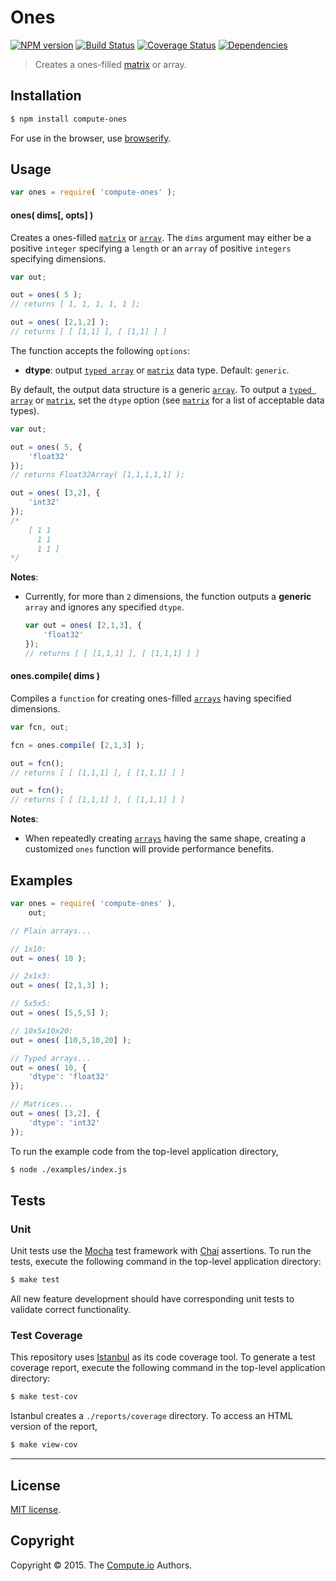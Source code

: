 Ones
===
[![NPM version][npm-image]][npm-url] [![Build Status][travis-image]][travis-url] [![Coverage Status][coveralls-image]][coveralls-url] [![Dependencies][dependencies-image]][dependencies-url]

> Creates a ones-filled [matrix](https://github.com/dstructs/matrix) or array.


## Installation

``` bash
$ npm install compute-ones
```

For use in the browser, use [browserify](https://github.com/substack/node-browserify).


## Usage

``` javascript
var ones = require( 'compute-ones' );
```

#### ones( dims[, opts] )

Creates a ones-filled [`matrix`](https://github.com/dstructs/matrix) or [`array`](https://developer.mozilla.org/en-US/docs/Web/JavaScript/Reference/Global_Objects/Array). The `dims` argument may either be a positive `integer` specifying a `length` or an `array` of positive `integers` specifying dimensions.

``` javascript
var out;

out = ones( 5 );
// returns [ 1, 1, 1, 1, 1 ];

out = ones( [2,1,2] );
// returns [ [ [1,1] ], [ [1,1] ] ]
```

The function accepts the following `options`:

*	__dtype__: output [`typed array`](https://developer.mozilla.org/en-US/docs/Web/JavaScript/Typed_arrays) or [`matrix`](https://github.com/dstructs/matrix) data type. Default: `generic`.

By default, the output data structure is a generic [`array`](https://developer.mozilla.org/en-US/docs/Web/JavaScript/Reference/Global_Objects/Array). To output a [`typed array`](https://developer.mozilla.org/en-US/docs/Web/JavaScript/Typed_arrays) or [`matrix`](https://github.com/dstructs/matrix), set the `dtype` option (see [`matrix`](https://github.com/dstructs/matrix) for a list of acceptable data types).

``` javascript
var out;

out = ones( 5, {
	'float32'
});
// returns Float32Array( [1,1,1,1,1] );

out = ones( [3,2], {
	'int32'
});
/*
	[ 1 1
	  1 1
	  1 1 ]
*/
```

__Notes__:
*	Currently, for more than `2` dimensions, the function outputs a __generic__ `array` and ignores any specified `dtype`.

	``` javascript
	var out = ones( [2,1,3], {
		'float32'
	});
	// returns [ [ [1,1,1] ], [ [1,1,1] ] ]
	```


#### ones.compile( dims )

Compiles a `function` for creating ones-filled [`arrays`](https://developer.mozilla.org/en-US/docs/Web/JavaScript/Reference/Global_Objects/Array) having specified dimensions.

``` javascript
var fcn, out;

fcn = ones.compile( [2,1,3] );

out = fcn();
// returns [ [ [1,1,1] ], [ [1,1,1] ] ]

out = fcn();
// returns [ [ [1,1,1] ], [ [1,1,1] ] ]
```

__Notes__:
*	When repeatedly creating [`arrays`](https://developer.mozilla.org/en-US/docs/Web/JavaScript/Reference/Global_Objects/Array) having the same shape, creating a customized `ones` function will provide performance benefits.




## Examples

``` javascript
var ones = require( 'compute-ones' ),
	out;

// Plain arrays...

// 1x10:
out = ones( 10 );

// 2x1x3:
out = ones( [2,1,3] );

// 5x5x5:
out = ones( [5,5,5] );

// 10x5x10x20:
out = ones( [10,5,10,20] );

// Typed arrays...
out = ones( 10, {
	'dtype': 'float32'
});

// Matrices...
out = ones( [3,2], {
	'dtype': 'int32'
});
```

To run the example code from the top-level application directory,

``` bash
$ node ./examples/index.js
```


## Tests

### Unit

Unit tests use the [Mocha](http://mochajs.org/) test framework with [Chai](http://chaijs.com) assertions. To run the tests, execute the following command in the top-level application directory:

``` bash
$ make test
```

All new feature development should have corresponding unit tests to validate correct functionality.


### Test Coverage

This repository uses [Istanbul](https://github.com/gotwarlost/istanbul) as its code coverage tool. To generate a test coverage report, execute the following command in the top-level application directory:

``` bash
$ make test-cov
```

Istanbul creates a `./reports/coverage` directory. To access an HTML version of the report,

``` bash
$ make view-cov
```


---
## License

[MIT license](http://opensource.org/licenses/MIT).


## Copyright

Copyright &copy; 2015. The [Compute.io](https://github.com/compute-io) Authors.


[npm-image]: http://img.shields.io/npm/v/compute-ones.svg
[npm-url]: https://npmjs.org/package/compute-ones

[travis-image]: http://img.shields.io/travis/compute-io/ones/master.svg
[travis-url]: https://travis-ci.org/compute-io/ones

[coveralls-image]: https://img.shields.io/coveralls/compute-io/ones/master.svg
[coveralls-url]: https://coveralls.io/r/compute-io/ones?branch=master

[dependencies-image]: http://img.shields.io/david/compute-io/ones.svg
[dependencies-url]: https://david-dm.org/compute-io/ones

[dev-dependencies-image]: http://img.shields.io/david/dev/compute-io/ones.svg
[dev-dependencies-url]: https://david-dm.org/dev/compute-io/ones

[github-issues-image]: http://img.shields.io/github/issues/compute-io/ones.svg
[github-issues-url]: https://github.com/compute-io/ones/issues
